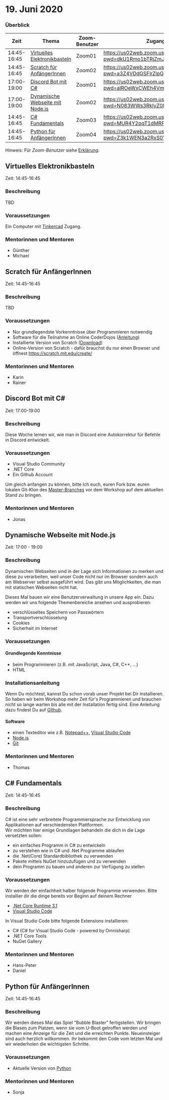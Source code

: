 # 19. Juni 2020

### Überblick

| Zeit        | Thema                                                              | Zoom-Benutzer | Zugangslink |
| ----------- | ------------------------------------------------------------------ | ------------- | ----------- |
| 14:45-16:45 | [Virtuelles Elektronikbasteln](#virtuelles-elektronikbasteln)      | Zoom01        | https://us02web.zoom.us/j/88293634351?pwd=dkU1Rmo1bTRjZmJVRXFlY2J5N2JCUT09            |
| 14:45-16:45 | [Scratch für AnfängerInnen](#scratch-für-anfängerinnen)            | Zoom02        | https://us02web.zoom.us/j/82383911096?pwd=a3Z4VDdGSFlrZlpGaHg4dlRiU3JMUT09            |
| 17:00-19:00 | [Discord Bot mit C#](#discord-bot-mit-c)                           | Zoom01        | https://us02web.zoom.us/j/86341918484?pwd=alROeWxCWEh4VmxxV3dIQzBnNDhYZz09            |
| 17:00-19:00 | [Dynamische Webseite mit Node.js](#dynamische-webseite-mit-nodejs) | Zoom02        | https://us02web.zoom.us/j/89636964810?pwd=N083WWs3RkIyZ0hHckFtbkEzY0xNZz09            |
| 14:45-16:45 | [C# Fundamentals](#c-fundamentals)                                 | Zoom03        | https://us02web.zoom.us/j/81917319189?pwd=MUR4Y2pqT1dMRFlxOFloQ01JZ29yUT09            |
| 14:45-16:45 | [Python für AnfängerInnen](#python-für-anfängerinnen)              | Zoom04        | https://us02web.zoom.us/j/82729173019?pwd=Z3k1WEN3a2RxS0YxbEtQekNta0wvZz09            |

Hinweis: Für _Zoom-Benutzer_ siehe [Erklärung](https://github.com/coderdojo-linz/coderdojo-online/blob/master/Zoom.md).

## Virtuelles Elektronikbasteln

Zeit: 14:45-16:45

### Beschreibung

TBD

### Voraussetzungen

Ein Computer mit [Tinkercad](https://www.tinkercad.com) Zugang.

### Mentorinnen und Mentoren

- Günther
- Michael

## Scratch für AnfängerInnen

Zeit: 14:45-16:45

### Beschreibung

TBD

### Voraussetzungen

- Nur grundlegendste Vorkenntnisse über Programmieren notwendig
- Software für die Teilnahme an Online CoderDojos ([Anleitung](https://linz.coderdojo.net/online-coderdojo-tipps.html))
- Installierte Version von Scratch ([Download](https://scratch.mit.edu/download))
- Online-Version von Scratch - dafür brauchst du nur einen Browser und öffnest https://scratch.mit.edu/create/

### Mentorinnen und Mentoren

- Karin
- Rainer

## Discord Bot mit C#

Zeit: 17:00-19:00

### Beschreibung

Diese Woche lernen wir, wie man in Discord eine Autokorrektur für Befehle in Discord entwickelt.

### Voraussetzungen

- Visual Studio Community
- .NET Core
- Ein Github Account

Um gleich anfangen zu können, bitte Ich euch, euren Fork bzw. euren lokalen Git-Klon des [Master-Branches](https://github.com/coderdojo-linz/DiscordBot-DotNet) vor dem Workshop auf dem aktuellen Stand zu bringen.

### Mentorinnen und Mentoren

- Jonas

## Dynamische Webseite mit Node.js

Zeit: 17:00 - 19:00

### Beschreibung

Dynamischen Webseiten sind in der Lage sich Informationen zu merken und diese zu verarbeiten, weil unser Code nicht nur im Browser sondern auch am Webserver selbst ausgeführt wird. Das gibt uns Möglichkeiten, die man mit statischen Webseiten nicht hat.

Dieses Mal bauen wir eine Benutzerverwaltung in unsere App ein. Dazu werden wir uns folgende Themenbereiche ansehen und ausprobieren:

- verschlüsseltes Speichern von Passwörtern
- Transportverschlüsselung
- Cookies
- Sicherheit im Internet

### Voraussetzungen

#### Grundlegende Kenntnisse

- beim Programmieren (z.B. mit JavaScript, Java, C#, C++, ...)
- HTML

### Installationsanleitung

Wenn Du möchtest, kannst Du schon vorab unser Projekt bei Dir installieren. So haben wir beim Workshop mehr Zeit für's Programmieren und brauchen nicht so lange warten bis alle mit der Installation fertig sind. Eine Anleitung dazu findest Du auf [Github](https://github.com/coderdojo-neusiedl/dynamic-webpage/tree/workshop-20200619).

#### Software

- einen Texteditor wie z.B. [Notepad++](https://notepad-plus-plus.org), [Visual Studio Code](https://code.visualstudio.com)
- [Node.js](https://nodejs.org/en/download/)
- [Git](https://git-scm.com/download/win)

### Mentorinnen und Mentoren

- Thomas

## C# Fundamentals

Zeit: 14:45-16:45

### Beschreibung

C# ist eine sehr verbreitete Programmiersprache zur Entwicklung von Applikationen auf verschiedensten Plattformen.  
Wir möchten hier einige Grundlagen behandeln die dich in die Lage versetzten sollen:
- ein einfaches Programm in C# zu entwickeln
- zu verstehen wie in C# und .Net Programme ablaufen
- die .Net(Core) Standardbibliothek zu verwenden
- Pakete mittels NuGet hinzuzufügen und zu verwenden
- dein Programm zu bauen und anderen zur Verfügung zu stellen

### Voraussetzungen

Wir werden der einfachheit halber folgende Programme verwenden. Bitte installier dir die dinge bereits vor Beginn auf deinem Rechner

- [.Net Core Runtime 3.1](https://dotnet.microsoft.com/download/dotnet-core/3.1)
- [Visual Studio Code](https://code.visualstudio.com/Download)

In Visual Studio Code bitte folgende Extensions installieren:
- C# (C# for Visual Studio Code - powered by Omnisharp)
- .NET Core Tools
- NuGet Gallery

### Mentorinnen und Mentoren

- Hans-Peter
- Daniel

## Python für AnfängerInnen

Zeit: 14:45-16:45

### Beschreibung

Wir werden dieses Mal das Spiel "Bubble Blaster" fertigstellen. Wir bringen die Blasen zum Platzen, wenn sie vom U-Boot getroffen werden und machen eine Anzeige für die Zeit und die erreichten Punkte.
Neueinsteiger sind auch herzlich willkommen. Ihr bekommt den Code vom letzten Mal und wir wiederholen die wichtigsten Schritte.

### Voraussetzungen

- Aktuelle Version von [Python](https://www.python.org/downloads/)

### Mentorinnen und Mentoren

- Sonja
